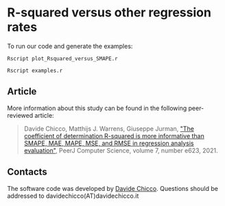 # R-squared versus other regression rates

To run our code and generate the examples:

`Rscript plot_Rsquared_versus_SMAPE.r`

`Rscript examples.r`

## Article
More information about this study can be found in the following peer-reviewed article:

> Davide Chicco, Matthijs J. Warrens,  Giuseppe Jurman, ["The coefficient of determination R-squared is more informative than SMAPE, MAE, MAPE, MSE, and RMSE in regression analysis evaluation"](http://dx.doi.org/10.7717/peerj-cs.623), PeerJ Computer Science, volume 7, number e623,  2021.

## Contacts
The software code was developed by [Davide Chicco](https://www.DavideChicco.it). Questions should be
addressed to davidechicco(AT)davidechicco.it